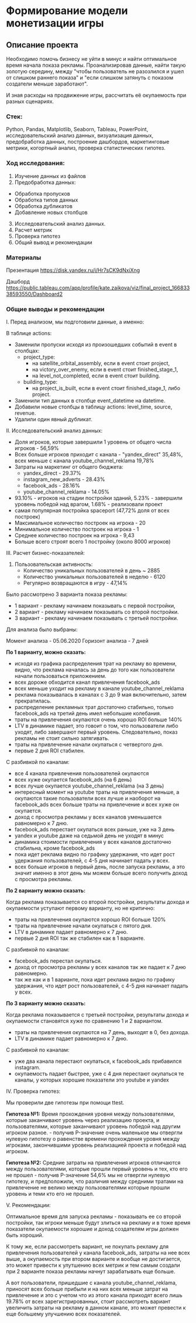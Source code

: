 # Формирование модели монетизации игры
## Описание проекта

Необходимо помочь бизнесу не уйти в минус и найти оптимальное время начала показа рекламы. Проанализировав данные, найти такую золотую середину, между "чтобы пользователь не разозлился и ушел от слишком раннего показа" и "если слишком затянуть с показом создатели меньше заработают".

И зная расходы на продвижение игры, рассчитать её окупаемость при разных сценариях.

### Стек:
Python, Pandas, Matplotlib, Seaborn, Tableau, PowerPoint, исследовательский анализ данных, визуализация данных, предобработка данных, построение дашбордов, маркетинговые метрики, когортный анализ, проверка статистических гипотез.

### Ход исследования:

1. Изучение данных из файлов
2. Предобработка данных:
  * Обработка пропусков
  * Обработка типов данных
  * Обработка дубликатов
  * Добавление новых столбцов
3. Исследовательский анализ данных.
4. Расчет метрик
5. Проверка гипотез
6. Общий вывод и рекомендации


### Материалы
Презентация https://disk.yandex.ru/i/Hr7sCK9dNxiXng

Дашборд https://public.tableau.com/app/profile/kate.zaikova/viz/final_project_16683338593550/Dashboard2

### Общие выводы и рекомендации

I. Перед анализом, мы подготовили данные, а именно:

В таблице actions:

* Заменили пропуски исходя из произошедших событий в event в столбцах:
   * project_type:
      - на satellite_orbital_assembly, если в event стоит project,
      - на victory_over_enemy, если в event стоит finished_stage_1,
      - на level_not_completed, если в event стоит building.
   * building_type:
      - на project_is_built, если в event стоит finished_stage_1, либо project.
* Заменили тип данных в столбце event_datetime на datetime.
* Добавили новые столбцы в таблицу actions: level_time, source, revenue.
* Удалили один явный дубликат.

II. Исследовательский анализ данных:

* Доля игроков, которые завершили 1 уровень от общего числа игроков - 56,59%
* Всех больше игроков приходит с канала - "yandex_direct" 35,48%, всех меньше с канала youtube_channel_reklama 19,78%
* Затраты на маркетинг от общего бюджета:
   - yandex_direct - 29.37%
   - instagram_new_adverts - 28.43%
   - facebook_ads - 28.16%
   - youtube_channel_reklama - 14.05%
* 93.10% - игроков на стадии постройки зданий, 5.23% - завершили уровень победой над врагом, 1.68% - реализовали проект
* самая популярная постройка spaceport (47,72% доля от всех построек)
* Максимальное количество построек на игрока - 20
* Минимальное количество построек на игрока - 1
* Среднее количество построек на игрока - 9,43
* Больше всего строят всего 1 постройку (около 8000 игроков)

III. Расчет бизнес-показателей:

1. Пользовательская активность:
   * Количество уникальных пользователей в день ~ 2885
   * Количество уникальных пользователей в неделю - 6120
   * Регулярно возвращаются в игру - 47,14%
   
Было рассмотрено 3 варианта показа рекламы:

* 1 вариант - рекламу начинаем показывать с первой постройки,
* 2 вариант - рекламу начинаем показывать со второй постройки.
* 3 вариант - рекламу начинаем показывать с третьей постройки.

Для анализа было выбраны:

Момент анализа - 05.06.2020
Горизонт анализа - 7 дней

**По 1 варианту, можно сказать:**

* исходя из графика распределения трат на рекламу во времени, видно, что реклама началась за день до того как пользователи начали пользоваться приложением.
* всех дороже обходится канал привлечения facebook_ads
* всех меньше уходит на рекламу в канале youtube_channel_reklama
* реклама показывалась в каналах с 3 до 9 мая включительно, затем прекратилась.
* распределение рекламных трат достаточно стабильно, только facebook_ads на третий день имел небольшие колебания.
* траты на привлечения окупаются очень хорошо ROI больше 140%
* LTV в динамике падает, это говоит о том, что пользователи либо уходят, либо завершают первый уровень. Следовательно, показ рекламы не стоит сильно затягивать.
* траты на привлечение начали окупаться с четвертого дня.
* первые 2 дня ROI стабилен.

С разбивкой по каналам:

* все 4 канала привлечения пользователей окупаются
* всех хуже окупается facebook_ads (на 6 день)
* всех лучше окупается youtube_channel_reklama (на 3 день)
* интересный момент на youtube траты на привлечения меньше, а окупаются такие пользователи всех лучше и наоборот на facebook_ads всех больше траты на привлечение и всех хуже он окупается.
* доход с просмотра рекламы у всех каналов уменьшается равномерно к 7 дню.
* facebook_ads перестает окупаться всех раньше, уже на 3 день
* yandex и youtube даже на седьмой день не уходят в минус
* динамика стоимости привлечения у всех каналов достаточно стабильна, кроме facebook_ads
* пока идет реклама видно по графику удержания, что идет рост удержания пользователей, с 4-5 дня начинает падать у всех.
* всех больше игроков в первый день, после запуска рекламы, а это значит именно в этот день мы можем больше всего получить доход с просмотра рекламы.

**По 2 варианту можно сказать:**

Когда реклама показывается со второй постройки, результаты дохода и окупаемости уступают первому варианту, но не критично:

* траты на привлечения окупаются хорошо ROI больше 120%
* траты на привлечение начали окупаться с пятого дня.
* LTV в динамике падает равномерно к 7 дню.
* первые 2 дня ROI так же стабилен как в 1 варианте.

С разбивкой по каналам:

* facebook_ads перестал окупаться.
* доход от просмотра рекламы у всех каналов так же падает к 7 дню равномерно.
* так же как и в 1 варианте, пока идет реклама видно по графику удержания, что идет рост пользователей, с 4-5 дня начинает падать у всех.

**По 3 варианту можно сказать:**

Когда реклама показывается с третьей постройки, результаты дохода и окупаемости становятся хуже по сравнению 1 и 2 вариантом.

* траты на привлечения окупаются на 7 день, выходят в 0, без дохода.
* LTV в динамике падает равномерно к 7 дню.

С разбивкой по каналам:

* уже два канала перестают окупаться, к facebook_ads прибавился instagram.
* окупаемость падает быстрее, уже с 4 дня перестают окупаться те каналы, у которых хорошие показатели это youtube и yandex

IV. Проверка гипотез:

Мы проверили две гипотезы при помощи ttest.

**Гипотеза №1:** Время прохождения уровня между пользователями, которые заканчивают уровень через реализацию проекта, и пользователями, которые заканчивают уровень победой над другим игроком разное. - получив P-значение очень маленькое мы отвергли нулевую гипотезу о равенстве времени прохождения уровня между игроками, закончившими уровень реализацией проекта и победой над игроком.

**Гипотеза №2:** Средние затраты на привлечения игроков отличаются между пользователями, которые прошли первый уровень и тех, кто его не прошел - получив P-значение 54,6% мы не отвергли нулевую гипотезу, и предположили, что различия между средними тратами на привлечение не велико между пользователями которые прошли уровень и теми кто его не прошел.

V. Рекомендации:

Оптимальное время для запуска рекламы - показывать ее со второй постройки, так игроки меньше будут злиться на рекламу и в тоже время показатели окупаемости хорошие и доход создателям игры должен быть хороший.

К тому же, если рассмотреть вариант, не покупать рекламу для привлечения пользователей у канала facebook_ads, затраты на нее всех выше, а окупаемость при втором варианте и вообще не достигается, это может привести к улутшению всех метрик и тем самым создали при 2 варианте показа рекламы начнут зарабатывать еще больше.

А вот пользователи, пришедшие с канала youtube_channel_reklama, приносят всех больше прибыли и на них всех меньше затрат на привлечение и это с учетом что из этого канала приходят всего лишь 19.78% от всех зарегистрированных, стоит рассмотреть вариант увеличить затраты на рекламу в данном канале, это может превести к еще большему улучшению всех показателей.
